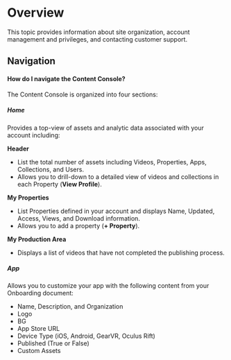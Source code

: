 # Overview

This topic provides information about site organization, account management and privileges, and contacting customer support.



##	Navigation

#### How do I navigate the Content Console?

The Content Console is organized into four sections:

##### Home

Provides a top-view of assets and analytic data associated with your account including:

**Header**                          

* List the total number of assets including Videos, Properties, Apps, Collections, and Users.               
* Allows you to drill-down to a detailed view of videos and collections in each Property (**View Profile**).

**My Properties**

* List Properties defined in your account and displays Name, Updated, Access, Views, and Download information.  
* Allows you to add a property (**+ Property**).

**My Production Area**         

* Displays a list of videos that have not completed the publishing process.                                         

##### App

Allows you to customize your app with the following content from your Onboarding document:

* Name, Description, and Organization
* Logo
* BG
* App Store URL
* Device Type (iOS, Android, GearVR, Oculus Rift)
* Published (True or False)
* Custom Assets
